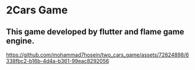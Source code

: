 # 2Cars Game


## This game developed by flutter and flame game engine. 






https://github.com/mohammad7hosein/two_cars_game/assets/72824898/6338fbc2-b16b-4d4a-b361-99eac8292056

